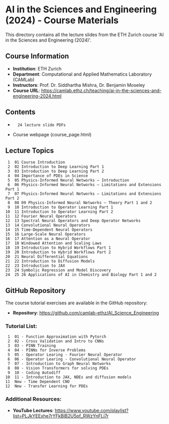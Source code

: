 # AI in the Sciences and Engineering (2024) - Course Materials

This directory contains all the lecture slides from the ETH Zurich course 'AI in the Sciences and Engineering (2024)'.

## Course Information
- **Institution**: ETH Zurich
- **Department**: Computational and Applied Mathematics Laboratory (CAMLab)
- **Instructors**: Prof. Dr. Siddhartha Mishra, Dr. Benjamin Moseley
- **Course URL**: https://camlab.ethz.ch/teaching/ai-in-the-sciences-and-engineering-2024.html

## Contents
-       24 lecture slide PDFs
- Course webpage (course_page.html)

## Lecture Topics
     1	01 Course Introduction
     2	02 Introduction to Deep Learning Part 1
     3	03 Introduction to Deep Learning Part 2
     4	04 Importance of PDEs in Science
     5	05 Physics-Informed Neural Networks – Introduction
     6	06 Physics-Informed Neural Networks – Limitations and Extensions Part 1
     7	07 Physics-Informed Neural Networks – Limitations and Extensions Part 2
     8	08 09 Physics-Informed Neural Networks – Theory Part 1 and 2
     9	10 Introduction to Operator Learning Part 1
    10	11 Introduction to Operator Learning Part 2
    11	12 Fourier Neural Operators
    12	13 Spectral Neural Operators and Deep Operator Networks
    13	14 Convolutional Neural Operators
    14	15 Time-Dependent Neural Operators
    15	16 Large-Scale Neural Operators
    16	17 Attention as a Neural Operator
    17	18 Windowed Attention and Scaling Laws
    18	19 Introduction to Hybrid Workflows Part 1
    19	20 Introduction to Hybrid Workflows Part 2
    20	21 Neural Differential Equations
    21	22 Introduction to Diffusion Models
    22	23 Introduction to JAX
    23	24 Symbolic Regression and Model Discovery
    24	25 26 Applications of AI in Chemistry and Biology Part 1 and 2


## GitHub Repository
The course tutorial exercises are available in the GitHub repository:
- **Repository**: https://github.com/camlab-ethz/AI_Science_Engineering

### Tutorial List:
     1	01 - Function Approximation with Pytorch
     2	02 - Cross Validation and Intro to CNNs
     3	03 - PINN Training
     4	04 - PINNs for Inverse Problems 
     5	05 - Operator Learing - Fourier Neural Operator
     6	06 - Operator Learing - Convolutional Neural Operator
     7	07 - Introduction to Graph Neural Networks
     8	08 - Vision Transformers for solving PDEs
     9	10 - Coding Autodiff
    10	11 - Introduction to JAX, NDEs and diffusion models
    11	New - Time Dependent CNO
    12	New - Transfer Learning for PDEs

### Additional Resources:
- **YouTube Lectures**: https://www.youtube.com/playlist?list=PLJkYEExhe7rYFkBIB2U5pf_RWzYnFLj7r


